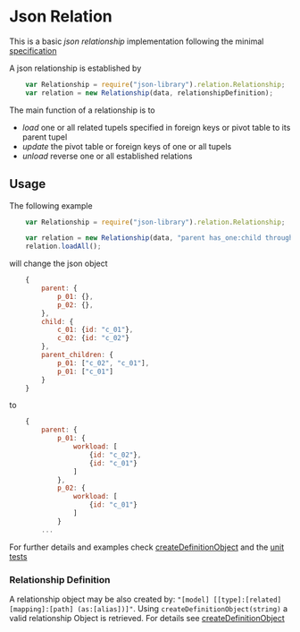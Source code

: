 # Json Relation

This is a basic *json relationship* implementation following the minimal [specification]("./specification")

A json relationship is established by

```js
	var Relationship = require("json-library").relation.Relationship;
	var relation = new Relationship(data, relationshipDefinition);
```

The main function of a relationship is to

- *load* one or all related tupels specified in foreign keys or pivot table to its parent tupel
- *update* the pivot table or foreign keys of one or all tupels
- *unload* reverse one or all established relations


## Usage

The following example

```js
	var Relationship = require("json-library").relation.Relationship;

	var relation = new Relationship(data, "parent has_one:child through:parent_children as:workload");
	relation.loadAll();
```

will change the json object

```js
	{
		parent: {
			p_01: {},
			p_02: {},
		},
		child: {
			c_01: {id: "c_01"},
			c_02: {id: "c_02"}
		},
		parent_children: {
			p_01: ["c_02", "c_01"],
			p_01: ["c_01"]
		}
	}
```

to

```js
	{
		parent: {
			p_01: {
				workload: [
					{id: "c_02"},
					{id: "c_01"}
				]
			},
			p_02: {
				workload: [
					{id: "c_01"}
				]
			}
		...
```

For further details and examples check [createDefinitionObject](./createDefinitionObject.js) and the [unit tests
]("../../test/unit/relation/")


### Relationship Definition

A relationship object may be also created by: `"[model] [[type]:[related] [mapping]:[path] (as:[alias])]"`. Using
`createDefinitionObject(string)` a valid relationship Object is retrieved. For details see
[createDefinitionObject]("./createDefinitionObject.js")


